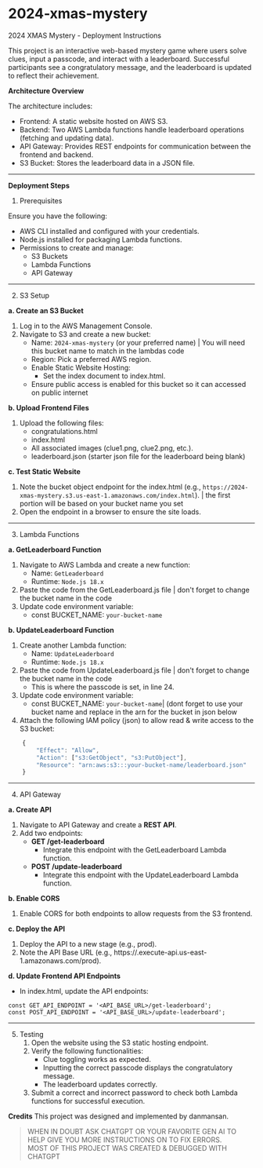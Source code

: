# 2024-xmas-mystery
2024 XMAS Mystery - Deployment Instructions

This project is an interactive web-based mystery game where users solve clues, input a passcode, and interact with a leaderboard. Successful participants see a congratulatory message, and the leaderboard is updated to reflect their achievement.

**Architecture Overview**

The architecture includes:  
- Frontend: A static website hosted on AWS S3.  
-	Backend: Two AWS Lambda functions handle leaderboard operations (fetching and updating data).  
-	API Gateway: Provides REST endpoints for communication between the frontend and backend.  
-	S3 Bucket: Stores the leaderboard data in a JSON file.  

---

**Deployment Steps**

1. Prerequisites

Ensure you have the following:  
-	AWS CLI installed and configured with your credentials.  
- Node.js installed for packaging Lambda functions.  
- Permissions to create and manage:  
  - S3 Buckets
  - Lambda Functions
  - API Gateway

---

2. S3 Setup

**a. Create an S3 Bucket**  
  1.	Log in to the AWS Management Console.
  2.	Navigate to S3 and create a new bucket:
    	- Name: `2024-xmas-mystery` (or your preferred name) | You will need this bucket name to match in the lambdas code  
    	- Region: Pick a preferred AWS region.  
    	- Enable Static Website Hosting:
      		- Set the index document to index.html.
       	- Ensure public access is enabled for this bucket so it can accessed on public internet  

**b. Upload Frontend Files**  
  1.	Upload the following files:  
    	- congratulations.html
    	- index.html
    	- All associated images (clue1.png, clue2.png, etc.).
     	- leaderboard.json (starter json file for the leaderboard being blank) 

     
**c. Test Static Website**  
  1.	Note the bucket object endpoint for the index.html (e.g., `https://2024-xmas-mystery.s3.us-east-1.amazonaws.com/index.html`). | the first portion will be based on your bucket name you set
  2.	Open the endpoint in a browser to ensure the site loads. 

---
3. Lambda Functions

**a. GetLeaderboard Function**  
  1.	Navigate to AWS Lambda and create a new function:  
    	- 	Name: `GetLeaderboard`
     	- 	Runtime: `Node.js 18.x`
  2.	Paste the code from the GetLeaderboard.js file | don't forget to change the bucket  name in the code  
  3.	Update code environment variable:  
     	- 	const BUCKET_NAME: `your-bucket-name`  

**b. UpdateLeaderboard Function**   
  1.	Create another Lambda function:
    	- 	Name: `UpdateLeaderboard`
     	- 	Runtime: `Node.js 18.x`
  2.	Paste the code from UpdateLeaderboard.js file | don't forget to change the bucket  name in the code
    	- 	This is where the passcode is set, in line 24. 
  4.	Update code environment variable:   
     	- 	const BUCKET_NAME: `your-bucket-name`| (dont forget to use your bucket name and replace in the arn for the bucket in json below  
  5.	Attach the following IAM policy (json) to allow read & write access to the S3 bucket:  
```javascript
	{
	    "Effect": "Allow",
	    "Action": ["s3:GetObject", "s3:PutObject"],
	    "Resource": "arn:aws:s3:::your-bucket-name/leaderboard.json"
	}
```

---
4. API Gateway


**a. Create API**
  1.	Navigate to API Gateway and create a **REST API**.
  2.	Add two endpoints: 
    	- 	**GET /get-leaderboard**
     		- Integrate this endpoint with the GetLeaderboard Lambda function.  
     	- 	**POST /update-leaderboard**
      		- Integrate this endpoint with the UpdateLeaderboard Lambda function.  

**b. Enable CORS**
  1.	Enable CORS for both endpoints to allow requests from the S3 frontend.

**c. Deploy the API**
  1.	Deploy the API to a new stage (e.g., prod).
  2.	Note the API Base URL (e.g., https://<api-id>.execute-api.us-east-1.amazonaws.com/prod).

**d. Update Frontend API Endpoints**

- 	In index.html, update the API endpoints:

`const GET_API_ENDPOINT = '<API_BASE_URL>/get-leaderboard';`  
`const POST_API_ENDPOINT = '<API_BASE_URL>/update-leaderboard';`

---
5. Testing
	1.	Open the website using the S3 static hosting endpoint.
	2.	Verify the following functionalities:
    	- 	Clue toggling works as expected.
     	- 	Inputting the correct passcode displays the congratulatory message.
     	- 	The leaderboard updates correctly.
 	3.	Submit a correct and incorrect password to check both Lambda functions for successful execution.  


**Credits**
This project was designed and implemented by danmansan.


> WHEN IN DOUBT ASK CHATGPT OR YOUR FAVORITE GEN AI TO HELP GIVE YOU MORE INSTRUCTIONS ON TO FIX ERRORS.  
 MOST OF THIS PROJECT WAS CREATED & DEBUGGED WITH CHATGPT
